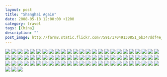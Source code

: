 ```yaml
---
layout: post
title: "Shanghai Again"
date: 2008-05-18 12:00:00 +1200
category: travel
tags: [China]
description: ""
post_image: http://farm8.static.flickr.com/7591/17049130851_6b347ddf4e_o.jpg
---
```

[![](http://farm8.static.flickr.com/7628/16429732023_b563f49daf_c.jpg)](http://farm8.static.flickr.com/7628/16429732023_526c7c6df0_o.jpg)
[![](http://farm9.static.flickr.com/8743/17049896975_50387dce2f_c.jpg)](http://farm9.static.flickr.com/8743/17049896975_0c2a2d2142_o.jpg)
[![](http://farm8.static.flickr.com/7720/16862343900_789435d51b_c.jpg)](http://farm8.static.flickr.com/7720/16862343900_96a63bf8c6_o.jpg)
[![](http://farm8.static.flickr.com/7652/16863662199_c29b9ffa79_c.jpg)](http://farm8.static.flickr.com/7652/16863662199_e681268e53_o.jpg)
[![](http://farm8.static.flickr.com/7712/17049896435_c9e33136ca_c.jpg)](http://farm8.static.flickr.com/7712/17049896435_b339d8bff4_o.jpg)
[![](http://farm9.static.flickr.com/8826/17049896145_bcc34fe3d9_c.jpg)](http://farm9.static.flickr.com/8826/17049896145_6ca0e85543_o.jpg)
[![](http://farm9.static.flickr.com/8700/16862097408_ec9b58371a_c.jpg)](http://farm9.static.flickr.com/8700/16862097408_04d2db9fc3_o.jpg)
[![](http://farm8.static.flickr.com/7655/16862084388_f344ff0637_c.jpg)](http://farm8.static.flickr.com/7655/16862084388_885fa47e68_o.jpg)
[![](http://farm8.static.flickr.com/7615/16862342820_8aa677ecaa_c.jpg)](http://farm8.static.flickr.com/7615/16862342820_806a40ef75_o.jpg)
[![](http://farm8.static.flickr.com/7708/16429730393_81cb9048d6_c.jpg)](http://farm8.static.flickr.com/7708/16429730393_1b01f95df8_o.jpg)
[![](http://farm8.static.flickr.com/7691/16862096848_6f8a553b9e_c.jpg)](http://farm8.static.flickr.com/7691/16862096848_7d9c315f0c_o.jpg)
[![](http://farm9.static.flickr.com/8809/17049055881_84c906e9e3_c.jpg)](http://farm9.static.flickr.com/8809/17049055881_a5bdf00cd2_o.jpg)
[![](http://farm9.static.flickr.com/8805/16429729783_c8334b91d6_c.jpg)](http://farm9.static.flickr.com/8805/16429729783_54775274f9_o.jpg)
[![](http://farm9.static.flickr.com/8785/17023880206_3094ef89ba_c.jpg)](http://farm9.static.flickr.com/8785/17023880206_fee09759e3_o.jpg)
[![](http://farm9.static.flickr.com/8708/16862096048_57f77cd526_c.jpg)](http://farm9.static.flickr.com/8708/16862096048_e738aebb2e_o.jpg)
[![](http://farm8.static.flickr.com/7624/17048421242_25403bcb2c_c.jpg)](http://farm8.static.flickr.com/7624/17048421242_1c430d7fa8_o.jpg)
[![](http://farm8.static.flickr.com/7671/17049054811_039e3c506f_c.jpg)](http://farm8.static.flickr.com/7671/17049054811_6a48ff0317_o.jpg)
[![](http://farm8.static.flickr.com/7682/16842459717_e77a8b800a_c.jpg)](http://farm8.static.flickr.com/7682/16842459717_1e05241482_o.jpg)
[![](http://farm8.static.flickr.com/7692/16862341050_9da1d90211_c.jpg)](http://farm8.static.flickr.com/7692/16862341050_924487a921_o.jpg)
[![](http://farm9.static.flickr.com/8730/17049893245_ac5586f8d2_c.jpg)](http://farm9.static.flickr.com/8730/17049893245_5bdfe027dc_o.jpg)
[![](http://farm8.static.flickr.com/7643/16863658759_f65a138761_c.jpg)](http://farm8.static.flickr.com/7643/16863658759_b4ff2ce820_o.jpg)
[![](http://farm9.static.flickr.com/8707/16429727753_4e02f3ae92_c.jpg)](http://farm9.static.flickr.com/8707/16429727753_7e7fbfcf69_o.jpg)
[![](http://farm9.static.flickr.com/8807/16427437504_c5d7945677_c.jpg)](http://farm9.static.flickr.com/8807/16427437504_2d80bb2efc_o.jpg)
[![](http://farm8.static.flickr.com/7602/16863657349_10f914ed6e_c.jpg)](http://farm8.static.flickr.com/7602/16863657349_ebd52440c3_o.jpg)
[![](http://farm8.static.flickr.com/7689/16863657069_d059deb328_c.jpg)](http://farm8.static.flickr.com/7689/16863657069_3db4071a50_o.jpg)
[![](http://farm9.static.flickr.com/8720/16429726663_faf18a63bd_c.jpg)](http://farm9.static.flickr.com/8720/16429726663_1dfda007dd_o.jpg)
[![](http://farm9.static.flickr.com/8780/16862092828_cb4ab8eb24_c.jpg)](http://farm9.static.flickr.com/8780/16862092828_1194a2d158_o.jpg)
[![](http://farm8.static.flickr.com/7691/16862092598_c37a097a97_c.jpg)](http://farm8.static.flickr.com/7691/16862092598_143b2f0294_o.jpg)
[![](http://farm8.static.flickr.com/7606/16862338210_f0d0dd0764_c.jpg)](http://farm8.static.flickr.com/7606/16862338210_3ac9301bf6_o.jpg)
[![](http://farm9.static.flickr.com/8722/17049051161_9c9376fa61_c.jpg)](http://farm9.static.flickr.com/8722/17049051161_d292017cdb_o.jpg)
[![](http://farm9.static.flickr.com/8721/16429725403_6f80766db3_c.jpg)](http://farm9.static.flickr.com/8721/16429725403_59a552beda_o.jpg)
[![](http://farm9.static.flickr.com/8688/16842455737_14c8225e1c_c.jpg)](http://farm9.static.flickr.com/8688/16842455737_15113d6a1f_o.jpg)
[![](http://farm8.static.flickr.com/7607/17049050551_6ec09830a9_c.jpg)](http://farm8.static.flickr.com/7607/17049050551_99671c27f2_o.jpg)
[![](http://farm9.static.flickr.com/8824/16427434244_afdf56678f_c.jpg)](http://farm9.static.flickr.com/8824/16427434244_915f128d99_o.jpg)
[![](http://farm9.static.flickr.com/8761/16863654159_3dd9390239_c.jpg)](http://farm9.static.flickr.com/8761/16863654159_6ff5cbedb3_o.jpg)
[![](http://farm9.static.flickr.com/8820/16842454647_d00130aeb8_c.jpg)](http://farm9.static.flickr.com/8820/16842454647_4609b6d544_o.jpg)
[![](http://farm9.static.flickr.com/8766/17048415812_2ec3545e34_c.jpg)](http://farm9.static.flickr.com/8766/17048415812_cf69b5dd5c_o.jpg)
[![](http://farm9.static.flickr.com/8757/17049882515_d1eb70b38b_c.jpg)](http://farm9.static.flickr.com/8757/17049882515_592ee5c84f_o.jpg)
[![](http://farm9.static.flickr.com/8731/16427433304_d14a945277_c.jpg)](http://farm9.static.flickr.com/8731/16427433304_4d6642dd50_o.jpg)
[![](http://farm9.static.flickr.com/8801/16863653309_4f99463313_c.jpg)](http://farm9.static.flickr.com/8801/16863653309_81789d8143_o.jpg)
[![](http://farm9.static.flickr.com/8811/16862335380_ea1756651a_c.jpg)](http://farm9.static.flickr.com/8811/16862335380_cfde829cd5_o.jpg)
[![](http://farm8.static.flickr.com/7709/16862335250_02931db564_c.jpg)](http://farm8.static.flickr.com/7709/16862335250_6177b98f00_o.jpg)
[![](http://farm8.static.flickr.com/7654/16862089198_c5a78d05a6_c.jpg)](http://farm8.static.flickr.com/7654/16862089198_078402c53c_o.jpg)
[![](http://farm9.static.flickr.com/8740/16862089048_28400a098c_c.jpg)](http://farm9.static.flickr.com/8740/16862089048_9d5e3f074e_o.jpg)
[![](http://farm9.static.flickr.com/8747/16427432504_7c7a54b362_c.jpg)](http://farm9.static.flickr.com/8747/16427432504_729f8179d3_o.jpg)
[![](http://farm8.static.flickr.com/7595/16862088848_f034630b3d_c.jpg)](http://farm8.static.flickr.com/7595/16862088848_0e442cc580_o.jpg)
[![](http://farm8.static.flickr.com/7629/16863652379_b3820db489_c.jpg)](http://farm8.static.flickr.com/7629/16863652379_7cb8d975ba_o.jpg)
[![](http://farm9.static.flickr.com/8721/17023867746_2efa392797_c.jpg)](http://farm9.static.flickr.com/8721/17023867746_34808036af_o.jpg)
[![](http://farm8.static.flickr.com/7657/16863652269_5000443957_c.jpg)](http://farm8.static.flickr.com/7657/16863652269_f62567c699_o.jpg)
[![](http://farm9.static.flickr.com/8778/17049886835_a41975fa74_c.jpg)](http://farm9.static.flickr.com/8778/17049886835_9032568254_o.jpg)
[![](http://farm8.static.flickr.com/7626/17023872456_cb82325a9e_c.jpg)](http://farm8.static.flickr.com/7626/17023872456_f68a94d79b_o.jpg)
[![](http://farm9.static.flickr.com/8742/17023872266_61d9e602e7_c.jpg)](http://farm9.static.flickr.com/8742/17023872266_0b62030f6f_o.jpg)
[![](http://farm8.static.flickr.com/7687/16862088008_9c1e44e233_c.jpg)](http://farm8.static.flickr.com/7687/16862088008_d38f415ebe_o.jpg)
[![](http://farm9.static.flickr.com/8755/16863651609_9c9db5a9b8_c.jpg)](http://farm9.static.flickr.com/8755/16863651609_80708e98a7_o.jpg)
[![](http://farm9.static.flickr.com/8759/17023872076_6b28d1f0d4_c.jpg)](http://farm9.static.flickr.com/8759/17023872076_7e45bf1e9d_o.jpg)
[![](http://farm9.static.flickr.com/8724/17049886165_94149eac48_c.jpg)](http://farm9.static.flickr.com/8724/17049886165_8bc7bd0609_o.jpg)
[![](http://farm9.static.flickr.com/8722/16429721563_ae00a56111_c.jpg)](http://farm9.static.flickr.com/8722/16429721563_021d887e5c_o.jpg)
[![](http://farm8.static.flickr.com/7721/16863651029_e3cf49eddc_c.jpg)](http://farm8.static.flickr.com/7721/16863651029_56614ed0ab_o.jpg)
[![](http://farm8.static.flickr.com/7603/16862333280_6a0e35a9bf_c.jpg)](http://farm8.static.flickr.com/7603/16862333280_a29699a29d_o.jpg)
[![](http://farm8.static.flickr.com/7721/16862086838_0bdbb72b15_c.jpg)](http://farm8.static.flickr.com/7721/16862086838_0d778e641d_o.jpg)
[![](http://farm9.static.flickr.com/8769/17023870546_19232e379a_c.jpg)](http://farm9.static.flickr.com/8769/17023870546_3fe2312fde_o.jpg)
[![](http://farm8.static.flickr.com/7640/16842451117_9bffa9e11a_c.jpg)](http://farm8.static.flickr.com/7640/16842451117_12dbc8efcb_o.jpg)
[![](http://farm8.static.flickr.com/7652/17049046051_433365aafd_c.jpg)](http://farm8.static.flickr.com/7652/17049046051_377fe56ef8_o.jpg)
[![](http://farm8.static.flickr.com/7672/17023870316_708305fee0_c.jpg)](http://farm8.static.flickr.com/7672/17023870316_f79b1059ff_o.jpg)
[![](http://farm8.static.flickr.com/7616/17048412072_d885650a82_c.jpg)](http://farm8.static.flickr.com/7616/17048412072_0a8e8a8bfa_o.jpg)
[![](http://farm9.static.flickr.com/8687/16427429654_685fe49a29_c.jpg)](http://farm9.static.flickr.com/8687/16427429654_1357f8d984_o.jpg)
[![](http://farm8.static.flickr.com/7607/16842450657_e012feab50_c.jpg)](http://farm8.static.flickr.com/7607/16842450657_5a90b16abe_o.jpg)
[![](http://farm8.static.flickr.com/7629/17049884075_ee41459be3_c.jpg)](http://farm8.static.flickr.com/7629/17049884075_ed4aea44a8_o.jpg)
[![](http://farm8.static.flickr.com/7681/16863649359_4f88c59011_c.jpg)](http://farm8.static.flickr.com/7681/16863649359_b3c1246656_o.jpg)
[![](http://farm9.static.flickr.com/8797/17049882085_6c5d9023d5_c.jpg)](http://farm9.static.flickr.com/8797/17049882085_7a9df4b33c_o.jpg)
[![](http://farm8.static.flickr.com/7686/16863649099_b1e35b9260_c.jpg)](http://farm8.static.flickr.com/7686/16863649099_9ea3300402_o.jpg)
[![](http://farm8.static.flickr.com/7642/17049883765_7223b43ed4_c.jpg)](http://farm8.static.flickr.com/7642/17049883765_557dc0c9a5_o.jpg)
[![](http://farm8.static.flickr.com/7694/17048411212_cf0f43d0f0_c.jpg)](http://farm8.static.flickr.com/7694/17048411212_801f992e9e_o.jpg)
[![](http://farm9.static.flickr.com/8787/16862085218_9ee1960543_c.jpg)](http://farm9.static.flickr.com/8787/16862085218_dd55338e12_o.jpg)
[![](http://farm8.static.flickr.com/7621/16427428504_99855af12e_c.jpg)](http://farm8.static.flickr.com/7621/16427428504_9a90a3abf2_o.jpg)
[![](http://farm8.static.flickr.com/7702/16862330650_90bc1d58db_c.jpg)](http://farm8.static.flickr.com/7702/16862330650_7bfde64ef4_o.jpg)
[![](http://farm8.static.flickr.com/7596/16842449257_e293e229b2_c.jpg)](http://farm8.static.flickr.com/7596/16842449257_185550df67_o.jpg)
[![](http://farm8.static.flickr.com/7630/16862084588_6e8b172c71_c.jpg)](http://farm8.static.flickr.com/7630/16862084588_c8b0e4763a_o.jpg)
